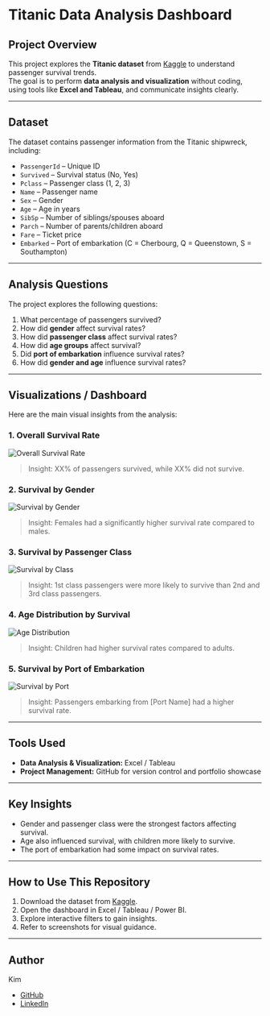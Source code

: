 # Titanic Data Analysis Dashboard

## Project Overview
This project explores the **Titanic dataset** from [Kaggle](https://www.kaggle.com/c/titanic/data) to understand passenger survival trends.  
The goal is to perform **data analysis and visualization** without coding, using tools like **Excel and Tableau**, and communicate insights clearly.

---

## Dataset
The dataset contains passenger information from the Titanic shipwreck, including:
- `PassengerId` – Unique ID  
- `Survived` – Survival status (No, Yes)  
- `Pclass` – Passenger class (1, 2, 3)  
- `Name` – Passenger name  
- `Sex` – Gender  
- `Age` – Age in years  
- `SibSp` – Number of siblings/spouses aboard  
- `Parch` – Number of parents/children aboard  
- `Fare` – Ticket price  
- `Embarked` – Port of embarkation (C = Cherbourg, Q = Queenstown, S = Southampton)

---

## Analysis Questions
The project explores the following questions:
1. What percentage of passengers survived?  
2. How did **gender** affect survival rates?  
3. How did **passenger class** affect survival rates?  
4. How did **age groups** affect survival?  
5. Did **port of embarkation** influence survival rates?
6. How did **gender and age** influence survival rates?

---

## Visualizations / Dashboard
Here are the main visual insights from the analysis:

### 1. Overall Survival Rate
![Overall Survival Rate](screenshots/overall_survival.png)  
> Insight: XX% of passengers survived, while XX% did not survive.

### 2. Survival by Gender
![Survival by Gender](screenshots/survival_by_gender.png)  
> Insight: Females had a significantly higher survival rate compared to males.

### 3. Survival by Passenger Class
![Survival by Class](screenshots/survival_by_class.png)  
> Insight: 1st class passengers were more likely to survive than 2nd and 3rd class passengers.

### 4. Age Distribution by Survival
![Age Distribution](screenshots/age_distribution.png)  
> Insight: Children had higher survival rates compared to adults.

### 5. Survival by Port of Embarkation
![Survival by Port](screenshots/survival_by_port.png)  
> Insight: Passengers embarking from [Port Name] had a higher survival rate.

---

## Tools Used
- **Data Analysis & Visualization:** Excel / Tableau
- **Project Management:** GitHub for version control and portfolio showcase

---

## Key Insights
- Gender and passenger class were the strongest factors affecting survival.  
- Age also influenced survival, with children more likely to survive.  
- The port of embarkation had some impact on survival rates.  

---

## How to Use This Repository
1. Download the dataset from [Kaggle](https://www.kaggle.com/c/titanic/data).  
2. Open the dashboard in Excel / Tableau / Power BI.  
3. Explore interactive filters to gain insights.  
4. Refer to screenshots for visual guidance.  

---

## Author
Kim  
- [GitHub](https://github.com/kimpeque)  
- [LinkedIn](https://www.linkedin.com/in/kimpeque/)
